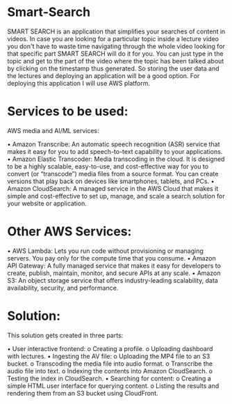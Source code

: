 # Smart-Search

SMART SEARCH is an application that simplifies your searches of content in videos. In case you are looking for a particular topic inside a lecture video you don't have to waste time navigating through the whole video looking for that specific part SMART SEARCH will do it for you. You can just type in the topic and get to the part of the video where the topic has been talked about by clicking on the timestamp thus generated. So storing the user data and the lectures and deploying an application will be a good option. For deploying this application I will use AWS platform.


# Services to be used:

AWS media and AI/ML services:

•	Amazon Transcribe: An automatic speech recognition (ASR) service that makes it easy for you to add speech-to-text capability to your applications.
•	Amazon Elastic Transcoder: Media transcoding in the cloud. It is designed to be a highly scalable, easy-to-use, and cost-effective way for you to convert (or “transcode”) media files from a source format. You can create versions that play back on devices like smartphones, tablets, and PCs.
•	Amazon CloudSearch: A managed service in the AWS Cloud that makes it simple and cost-effective to set up, manage, and scale a search solution for your website or application.

# Other AWS Services:

•	AWS Lambda: Lets you run code without provisioning or managing servers. You pay only for the compute time that you consume.
•	Amazon API Gateway: A fully managed service that makes it easy for developers to create, publish, maintain, monitor, and secure APIs at any scale.
•	Amazon S3: An object storage service that offers industry-leading scalability, data availability, security, and performance.

# Solution:

This solution gets created in three parts:

•	User interactive frontend:
o	Creating a profile.
o	Uploading dashboard with lectures.
•	Ingesting the AV file:
o	Uploading the MP4 file to an S3 bucket.
o	Transcoding the media file into audio format.
o	Transcribe the audio file into text.
o	Indexing the contents into Amazon CloudSearch.
o	Testing the index in CloudSearch.
•	Searching for content:
o	Creating a simple HTML user interface for querying content.
o	Listing the results and rendering them from an S3 bucket using CloudFront.
